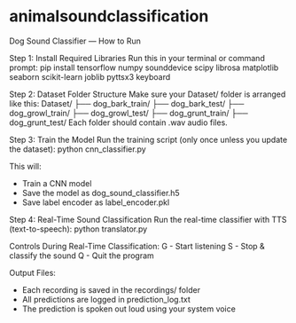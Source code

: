 # animalsoundclassification

Dog Sound Classifier — How to Run

Step 1: Install Required Libraries
Run this in your terminal or command prompt:
pip install tensorflow numpy sounddevice scipy librosa matplotlib seaborn scikit-learn joblib pyttsx3 keyboard

Step 2: Dataset Folder Structure
Make sure your Dataset/ folder is arranged like this:
Dataset/
├── dog_bark_train/
├── dog_bark_test/
├── dog_growl_train/
├── dog_growl_test/
├── dog_grunt_train/
├── dog_grunt_test/
Each folder should contain .wav audio files.

Step 3: Train the Model
Run the training script (only once unless you update the dataset):
python cnn_classifier.py

This will:
- Train a CNN model
- Save the model as dog_sound_classifier.h5
- Save label encoder as label_encoder.pkl

Step 4: Real-Time Sound Classification
Run the real-time classifier with TTS (text-to-speech):
python translator.py

Controls During Real-Time Classification:
G - Start listening
S - Stop & classify the sound
Q - Quit the program

Output Files:
- Each recording is saved in the recordings/ folder
- All predictions are logged in prediction_log.txt
- The prediction is spoken out loud using your system voice
